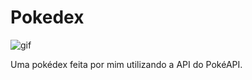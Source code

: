 # Pokedex

![gif](https://user-images.githubusercontent.com/82411791/139362908-9000b086-b013-45e5-8dea-527c0b513fed.gif)

Uma pokédex feita por mim utilizando a API do PokéAPI.
